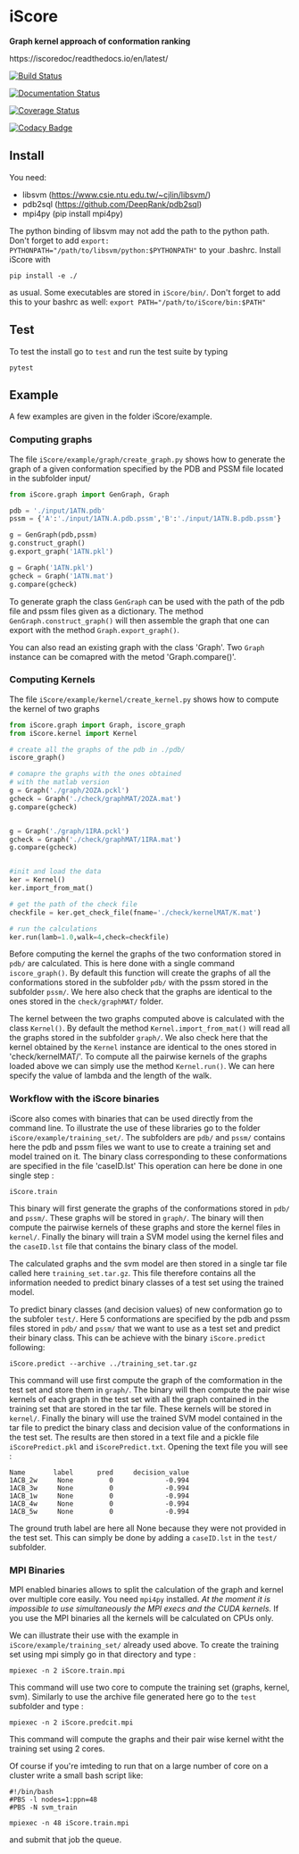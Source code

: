 # iScore

**Graph kernel approach of  conformation ranking**

https://iscoredoc/readthedocs.io/en/latest/

[![Build Status](https://secure.travis-ci.org/DeepRank/iScore.svg?branch=master)](https://travis-ci.org/DeepRank/iScore)

[![Documentation Status](https://readthedocs.org/projects/iscoredoc/badge/?version=latest)](http://iscoredoc.readthedocs.io/?badge=latest)

[![Coverage Status](https://coveralls.io/repos/github/DeepRank/iScore/badge.svg?branch=master)](https://coveralls.io/github/DeepRank/iScore?branch=master)

[![Codacy Badge](https://api.codacy.com/project/badge/Grade/9491c221796e49c0a120ada9aed5fe42)](https://www.codacy.com/app/NicoRenaud/iScore?utm_source=github.com&amp;utm_medium=referral&amp;utm_content=DeepRank/iScore&amp;utm_campaign=Badge_Grade)


## Install

You need:
  * libsvm  (https://www.csie.ntu.edu.tw/~cjlin/libsvm/)
  * pdb2sql (https://github.com/DeepRank/pdb2sql)
  * mpi4py (pip install mpi4py)

The python binding of libsvm may not add the path to the python path. Don't forget to add `export: PYTHONPATH="/path/to/libsvm/python:$PYTHONPATH"` to your .bashrc. Install iScore with

`pip install -e ./`

as usual. Some executables are stored in `iScore/bin/`. Don't forget to add this to your bashrc as well: `export PATH="/path/to/iScore/bin:$PATH"`

## Test

To test the install go to `test` and run the test suite by typing

```
pytest
```

## Example

A few examples are given in the folder iScore/example.

### Computing graphs

The file `iScore/example/graph/create_graph.py` shows how to generate the graph of a given conformation specified by the PDB and PSSM file located in the subfolder input/

```python
from iScore.graph import GenGraph, Graph

pdb = './input/1ATN.pdb'
pssm = {'A':'./input/1ATN.A.pdb.pssm','B':'./input/1ATN.B.pdb.pssm'}

g = GenGraph(pdb,pssm)
g.construct_graph()
g.export_graph('1ATN.pkl')

g = Graph('1ATN.pkl')
gcheck = Graph('1ATN.mat')
g.compare(gcheck)
```

To generate graph the class `GenGraph` can be used with the path of the pdb file and pssm files given as a dictionary. The method `GenGraph.construct_graph()` will then assemble the graph that one can export with the method `Graph.export_graph()`.

You can also read an existing graph with the class 'Graph'. Two `Graph` instance can be comapred with the metod 'Graph.compare()'.

### Computing Kernels

The file `iScore/example/kernel/create_kernel.py` shows how to compute the kernel of two graphs


```python
from iScore.graph import Graph, iscore_graph
from iScore.kernel import Kernel

# create all the graphs of the pdb in ./pdb/
iscore_graph()

# comapre the graphs with the ones obtained
# with the matlab version
g = Graph('./graph/2OZA.pckl')
gcheck = Graph('./check/graphMAT/2OZA.mat')
g.compare(gcheck)


g = Graph('./graph/1IRA.pckl')
gcheck = Graph('./check/graphMAT/1IRA.mat')
g.compare(gcheck)


#init and load the data
ker = Kernel()
ker.import_from_mat()

# get the path of the check file
checkfile = ker.get_check_file(fname='./check/kernelMAT/K.mat')

# run the calculations
ker.run(lamb=1.0,walk=4,check=checkfile)
```

Before computing the kernel the graphs of the two conformation stored in `pdb/` are calculated. This is here done with a single command `iscore_graph()`. By default this function will create the graphs of all the conformations stored in the subfolder `pdb/` with the pssm stored in the subfolder `pssm/`. We here also check that the graphs are identical to the ones stored in the `check/graphMAT/` folder.

The kernel between the two graphs computed above is calculated with the class `Kernel()`. By default the method `Kernel.import_from_mat()` will read all the graphs stored in the subfolder `graph/`. We also check here that the kernel obtained by the `Kernel` instance are identical to the ones stored in 'check/kernelMAT/'. To compute all the pairwise kernels of the graphs loaded above we can simply use the method `Kernel.run()`. We can here specify the value of lambda and the length of the walk.


### Workflow with the iScore binaries

iScore also comes with binaries that can be used directly from the command line. To illustrate the use of these libraries go to the folder `iScore/example/training_set/`. The subfolders are `pdb/` and `pssm/` contains here the pdb and pssm files we want to use to create a training set and model trained on it. The binary class corresponding to these conformations are specified in the file 'caseID.lst' This operation can here be done in one single step :

```
iScore.train
```

This binary will first generate the graphs of the conformations stored in `pdb/` and `pssm/`. These graphs will be stored in `graph/`. The binary  will then compute the pairwise kernels of these graphs and store the kernel files in `kernel/`. Finally the binary will train a SVM model using the kernel files and the `caseID.lst` file that contains the binary class of the model.

The calculated graphs and the svm model are then stored in a single tar file called here `training_set.tar.gz`. This file therefore contains all the information needed to predict binary classes of a test set using the trained model.

To predict binary classes (and decision values) of new conformation go to the subfoler `test/`. Here 5 conformations are specified by the pdb and pssm files stored in `pdb/` and `pssm/` that we want to use as a test set and predict their binary class. This can be achieve with the binary `iScore.predict` following:

```
iScore.predict --archive ../training_set.tar.gz
```

This command will use first compute the graph of the comformation in the test set and store them in `graph/`. The binary will then compute the pair wise kernels of each graph in the test set with all the graph contained in the training set that are stored in the tar file. These kernels will be stored in `kernel/`. Finally the binary will use the trained SVM model contained in the tar file to predict the binary class and decision value of the conformations in the test set. The results are then stored in a text file and a pickle file `iScorePredict.pkl` and `iScorePredict.txt`. Opening the text file you will see :

```
Name       label      pred     decision_value
1ACB_2w     None         0             -0.994
1ACB_3w     None         0             -0.994
1ACB_1w     None         0             -0.994
1ACB_4w     None         0             -0.994
1ACB_5w     None         0             -0.994

```

The ground truth label are here all None because they were not provided in the test set. This can simply be done by adding a `caseID.lst` in the `test/` subfolder.


### MPI Binaries

MPI enabled binaries allows to split the calculation of the graph and kernel over multiple core easily. You need `mpi4py` installed. *At the moment it is impossible to use simultaneously the MPI execs and the CUDA kernels.* If you use the MPI binaries all the kernels will be calculated on CPUs only.


 We can illustrate their use with the example in `iScore/example/training_set/` already  used above. To create the training set using mpi simply go in that directory and type :

```
mpiexec -n 2 iScore.train.mpi
```

This command will use two core to compute the training set (graphs, kernel, svm). Similarly to use the archive file generated here go to the `test` subfolder and type :

```
mpiexec -n 2 iScore.predcit.mpi
```

This command will compute the graphs and their pair wise kernel witht the training set using 2 cores.


Of course if you're imteding to run that on a large number of core on a cluster write a small bash script like:

```
#!/bin/bash
#PBS -l nodes=1:ppn=48
#PBS -N svm_train

mpiexec -n 48 iScore.train.mpi
```

and submit that job the queue.
